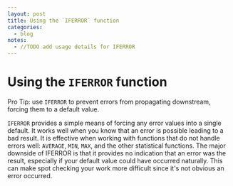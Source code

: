 ```yaml
---
layout: post
title: Using the `IFERROR` function
categories:
  - blog
notes:
  - //TODO add usage details for IFERROR
---
```


# Using the `IFERROR` function

Pro Tip: use `IFERROR` to prevent errors from propagating downstream, forcing them to a default value.

`IFERROR` provides a simple means of forcing any error values into a single default. It works well when you know that an error is possible leading to a bad result. It is effective when working with functions that do not handle errors well: `AVERAGE`, `MIN`, `MAX`, and the other statistical functions. The major downside of IFERROR is that it provides no indication that an error was the result, especially if your default value could have occurred naturally. This can make spot checking your work more difficult since it's not obvious an error occurred.
